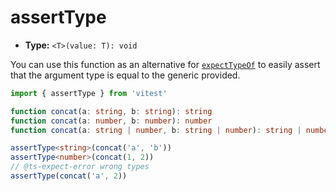 # assertType

  - **Type:** `<T>(value: T): void`

  You can use this function as an alternative for [`expectTypeOf`](/api/expect-typeof) to easily assert that the argument type is equal to the generic provided.

  ```ts
  import { assertType } from 'vitest'

  function concat(a: string, b: string): string
  function concat(a: number, b: number): number
  function concat(a: string | number, b: string | number): string | number

  assertType<string>(concat('a', 'b'))
  assertType<number>(concat(1, 2))
  // @ts-expect-error wrong types
  assertType(concat('a', 2))
  ```
